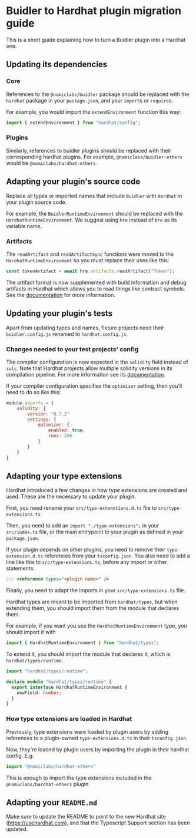 # Buidler to Hardhat plugin migration guide

This is a short guide explaining how to turn a Buidler plugin into a Hardhat one.

## Updating its dependencies

### Core

References to the `@nomiclabs/buidler` package should be replaced with the `hardhat` package in your `package.json`, and your `import`s or `require`s.

For example, you would import the `extendEnvironment` function this way:

```typescript
import { extendEnvironment } from "hardhat/config";
```

### Plugins

Similarly, references to buidler plugins should be replaced with their corresponding hardhat plugins.
For example, `@nomiclabs/buidler-ethers` would be `@nomiclabs/hardhat-ethers`.

## Adapting your plugin's source code

Replace all types or imported names that include `Buidler` with `Hardhat` in your plugin source code.

For example, the `BuidlerRuntimeEnvironment` should be replaced with the `HardhatRuntimeEnvironment`. We suggest using `hre` instead of `bre` as its variable name.

### Artifacts

The `readArtifact` and `readArtifactSync` functions were moved to the `HardhatRuntimeEnvironment` so you must replace their uses like this:

```js
const tokenArtifact = await hre.artifacts.readArtifact("Token");
```

The artifact format is now supplemented with build information and debug artifacts in Hardhat which allows you to read things like contract symbols. See the [documentation](https://usehardhat.com/docs/artifacts) for more information.

## Updating your plugin's tests

Apart from updating types and names, fixture projects need their `buidler.config.js` renamed to `hardhat.config.js`.

### Changes needed to your test projects' config

The compiler configuration is now expected in the `solidity` field instead of `solc`. Note that Hardhat projects allow multiple solidity versions in its compilation pipeline. For more information see its [documentation](https://usehardhat.com/docs/compilation).

If your compiler configuration specifies the `optimizer` setting, then you'll need to do so like this:

```js
module.exports = {
    solidity: {
        version: "0.7.2"
        settings: {
            optimizer: {
                enabled: true,
                runs: 200
            }
        }
    }
}
```

## Adapting your type extensions

Hardhat introduced a few changes in how type extensions are created and used. These
are the necessary to update your plugin.

First, you need rename your `src/type-extenstions.d.ts` file to `src/type-extensions.ts`.

Then, you need to add an `import "./type-extensions";` in your `src/index.ts` file, or the main entrypoint to your plugin as defined in your `package.json`.

If your plugin depends on other plugins, you need to remove their `type-extension.d.ts` references
from your `tsconfig.json`. You also need to add a line like this to `src/type-extensions.ts`,
before any import or other statements:

```typescript
/// <reference types="<plugin name>" />
```

Finally, you need to adapt the imports in your `src/type-extensions.ts` file.

Hardhat types are meant to be imported from `hardhat/types`, but when extending them,
you should import them from the module that declares them.

For example, if you want you use the `HardhatRuntimeEnvironment` type, you should import it with

```typescript
import { HardhatRuntimeEnvironment } from "hardhat/types";
```

To extend it, you should import the module that declares it, which is `hardhat/types/runtime`.

```typescript
import "hardhat/types/runtime";

declare module "hardhat/types/runtime" {
  export interface HardhatRuntimeEnvironment {
    newField: number;
  }
}
```

### How type extensions are loaded in Hardhat

Previously, type extensions were loaded by plugin users by adding references to a plugin-owned `type-extensions.d.ts` in their `tsconfig.json`.

Now, they're loaded by plugin users by importing the plugin in their hardhat config. E.g:

```typescript
import "@nomiclabs/hardhat-ethers"
```

This is enough to import the type extensions included in the `@nomiclabs/hardhat-ethers` plugin.

## Adapting your `README.md`

Make sure to update the README to point to the new Hardhat site (https://usehardhat.com), and that the Typescript Support section has been updated.
